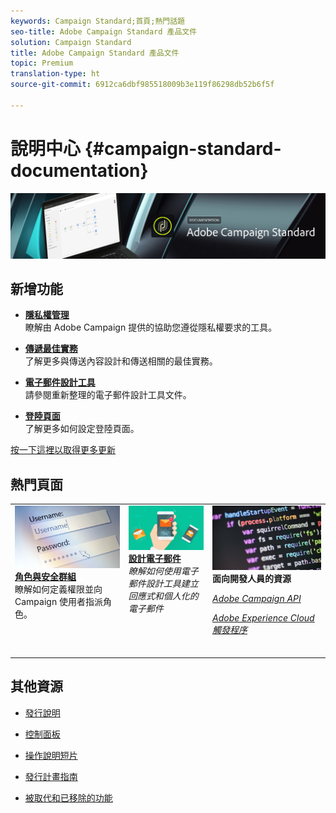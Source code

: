 ```yaml
---
keywords: Campaign Standard;首頁;熱門話題
seo-title: Adobe Campaign Standard 產品文件
solution: Campaign Standard
title: Adobe Campaign Standard 產品文件
topic: Premium
translation-type: ht
source-git-commit: 6912ca6dbf985518009b3e119f86298db52b6f5f

---
```



# 說明中心 {#campaign-standard-documentation}

![](start/using/assets/banner_acs_doc.jpg)

## 新增功能

* **[隱私權管理](https://helpx.adobe.com/campaign/kb/campaign-privacy.html)**<br/>
瞭解由 Adobe Campaign 提供的協助您遵從隱私權要求的工具。

* **[傳遞最佳實務](https://helpx.adobe.com/campaign/kb/delivery-best-practices.html)**<br/>了解更多與傳送內容設計和傳送相關的最佳實務。

* **[電子郵件設計工具](designing/using/designing-content-in-adobe-campaign.md)**<br/>
請參閱重新整理的電子郵件設計工具文件。

* **[登陸頁面](channels/using/main-steps-to-set-up-a-landing-page.md)**<br/>
了解更多如何設定登陸頁面。

[按一下這裡以取得更多更新](rn/using/documentation-updates.md)

## 熱門頁面

<table>
<tr>
  <td valign="top">
    <a href="administration/using/about-access-management.md">
      <img alt="角色" src="start/using/assets/roles.png"/>
    </a>
    <div>
    <a href="administration/using/about-access-management.md"><strong>角色與安全群組</strong></a>
    </div>
    <em></em>瞭解如何定義權限並向 Campaign 使用者指派角色。
    <br>
  </td>
  <td valign="top">
    <a href="designing/using/designing-content-in-adobe-campaign.md">
      <img alt="設計工具" src="start/using/assets/design.png" />
    </a>
    <div>
    <a href="designing/using/designing-content-in-adobe-campaign.md"><strong>設計電子郵件</strong></a>
    </div>
    <em>瞭解如何使用電子郵件設計工具建立回應式和個人化的電子郵件</em>
   <br>
  </td>
  <td valign="top">
       <img alt="開發人員" src="start/using/assets/dev.png" />
    <div>
    <strong>面向開發人員的資源</strong>
    </div>
    <p><em><a href="https://docs.campaign.adobe.com/doc/standard/en/api/ACS_API.html">Adobe Campaign API</a></em></p>
    <p><em><a href="integrating/using/about-adobe-experience-cloud-triggers.md">Adobe Experience Cloud 觸發程序</a></em></p>
    <br>
  </td>
</tr>
</table>


## 其他資源

* [發行說明](rn/using/release-notes.md)

* [控制面板](https://helpx.adobe.com/campaign/kb/control-panel.html)

* [操作說明短片](https://docs.adobe.com/content/help/en/campaign-learn/campaign-standard-tutorials/overview.html)

* [發行計畫指南](https://helpx.adobe.com/campaign/kb/acs-release-planning.html)

* [被取代和已移除的功能](https://helpx.adobe.com/campaign/kb/acs-deprecated-and-removed-features.html)
